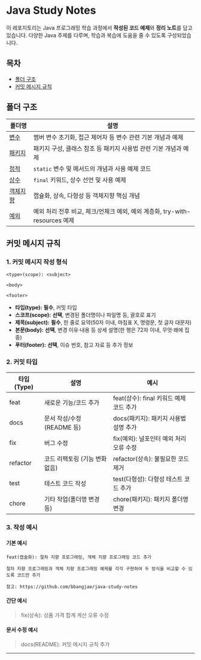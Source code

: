 # Java Study Notes

이 레포지토리는 Java 프로그래밍 학습 과정에서 **작성된 코드 예제**와 **정리 노트**를 담고 있습니다. 다양한 Java 주제를 다루며, 학습과 복습에 도움을 줄 수 있도록 구성되었습니다.

## 목차
- [폴더 구조](#폴더-구조)
- [커밋 메시지 규칙](#커밋-메시지-규칙)

##  폴더 구조

| 폴더명         | 설명                                                         |
|-------------|------------------------------------------------------------|
| [변수](./변수)  | 멤버 변수 초기화, 접근 제어자 등 변수 관련 기본 개념과 예제                                    |
| [패키지](./패키지) | 패키지 구성, 클래스 참조 등 패키지 사용법 관련 기본 개념과 예제                                  |
| [정적](./정적)  | `static` 변수 및 메서드의 개념과 사용 예제 코드                                |
| [상수](./상수)  | `final` 키워드, 상수 선언 및 사용 예제                                   | 
| [객체지향](./객체지향) | 캡슐화, 상속, 다형성 등 객체지향 핵심 개념                                  |
| [예외](./예외)  | 예외 처리 전후 비교, 체크/언체크 예외, 예외 계층화, try-with-resources 예제  |

## 커밋 메시지 규칙

### 1. 커밋 메시지 작성 형식

`````
<type>(scope): <subject>

<body>

<footer>
`````

- **타입(type):** **필수**, 커밋 타입
- **스코프(scope):** **선택**, 변경된 폴더명이나 파일명 등, 괄호로 표기
- **제목(subject):** **필수**, 한 줄로 요약(50자 이내, 마침표 X, 명령문, 첫 글자 대문자)
- **본문(body):** **선택**, 변경 이유·내용 등 상세 설명(한 행은 72자 이내, 무엇·왜에 집중)
- **푸터(footer):** **선택**, 이슈 번호, 참고 자료 등 추가 정보

### 2. 커밋 타입

| 타입 (Type) | 설명                              | 예시                                      |
|-------------|---------------------------------|-----------------------------------------|
| feat        | 새로운 기능/코드 추가                 | feat(상수): final 키워드 예제 코드 추가      |
| docs        | 문서 작성/수정 (README 등)           | docs(패키지): 패키지 사용법 설명 추가         |
| fix         | 버그 수정                          | fix(예외): 널포인터 예외 처리 오류 수정      |
| refactor    | 코드 리팩토링 (기능 변화 없음)         | refactor(상속): 불필요한 코드 제거           |
| test        | 테스트 코드 작성                    | test(다형성): 다형성 테스트 코드 추가        |
| chore       | 기타 작업(폴더명 변경 등)             | chore(패키지): 패키지 폴더명 변경            |

### 3. 작성 예시

#### 기본 예시

`````
feat(캡술화): 절차 지향 프로그래밍, 객체 지향 프로그래밍 코드 추가

절차 지향 프로그래밍과 객체 지향 프로그래밍 예제를 각각 구현하여 두 방식을 비교할 수 있도록 코드만 추가

참고: https://github.com/bbangjae/java-study-notes
`````

#### 간단 예시

> fix(상속): 상품 가격 합계 계산 오류 수정

#### 문서 수정 예시

> docs(README): 커밋 메시지 규칙 추가

---